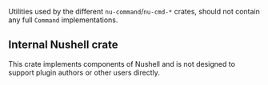 Utilities used by the different `nu-command`/`nu-cmd-*` crates, should not contain any full `Command` implementations.

## Internal Nushell crate

This crate implements components of Nushell and is not designed to support plugin authors or other users directly.
